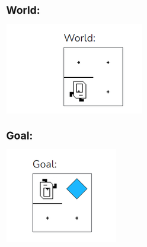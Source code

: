 # World:

<img src="/Images/Example2_World.PNG" />

# Goal:

<img src="/Images/Example2_Goal.PNG" />
